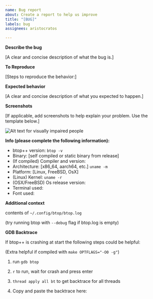 ```yaml
---
name: Bug report
about: Create a report to help us improve
title: "[BUG]"
labels: bug
assignees: aristocratos

---
```


**Describe the bug**

[A clear and concise description of what the bug is.]

**To Reproduce**

[Steps to reproduce the behavior:]

**Expected behavior**

[A clear and concise description of what you expected to happen.]

**Screenshots**

[If applicable, add screenshots to help explain your problem. Use the template below.]

![Alt text for visually impaired people](url)

**Info (please complete the following information):**
 - btop++ version: `btop -v`
 - Binary: [self compiled or static binary from release]
 - (If compiled) Compiler and version:
 - Architecture: [x86_64, aarch64, etc.] `uname -m`
 - Platform: [Linux, FreeBSD, OsX]
 - (Linux) Kernel: `uname -r`
 - (OSX/FreeBSD) Os release version:
 - Terminal used:
 - Font used:

**Additional context**

contents of `~/.config/btop/btop.log`

(try running btop with `--debug` flag if btop.log is empty)

**GDB Backtrace**

If btop++ is crashing at start the following steps could be helpful:

(Extra helpful if compiled with `make OPTFLAGS="-O0 -g"`)

1. run `gdb btop`

2. `r` to run, wait for crash and press enter

3. `thread apply all bt` to get backtrace for all threads

4. Copy and paste the backtrace here:
